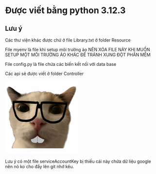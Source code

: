 # Được viết bằng python 3.12.3


## Lưu ý
Các thư viện khác được chứ ở file Library.txt ở folder Resource

File myenv là file khi setup môi trường ảo NÊN XÓA FILE NÀY KHI MUỐN SETUP MỘT MÔI TRƯỜNG ẢO KHÁC ĐỂ TRÁNH XUNG ĐỘT PHẦN MỀM

File config.py là file chứa các biến kết nối với data base

Các api sẽ được viết ở folder Controller

![example](Asset/pic.png)

Lưu ý có một file serviceAccountKey bị thiếu cái này chứa dữ liệu google nên nó ko cho đẩy lên git nhớ kêu.

